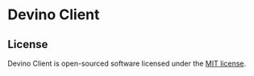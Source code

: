 # Devino Client

## License

Devino Client is open-sourced software licensed under the [MIT license](LICENSE.md).
